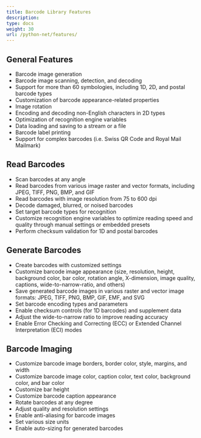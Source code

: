 ```yaml
---
title: Barcode Library Features
description:
type: docs
weight: 30
url: /python-net/features/
---
```


## **General Features**
- Barcode image generation
- Barcode image scanning, detection, and decoding
- Support for more than 60 symbologies, including 1D, 2D, and postal barcode types
- Customization of barcode appearance-related properties
- Image rotation
- Encoding and decoding non-English characters in 2D types
- Optimization of recognition engine variables
- Data loading and saving to a stream or a file
- Barcode label printing
- Support for complex barcodes (i.e. Swiss QR Code and Royal Mail Mailmark) 

## **Read Barcodes**
- Scan barcodes at any angle
- Read barcodes from various image raster and vector formats, including JPEG, TIFF, PNG, BMP, and GIF
- Read barcodes with image resolution from 75 to 600 dpi
- Decode damaged, blurred, or noised barcodes
- Set target barcode types for recognition
- Customize recognition engine variables to optimize reading speed and quality through manual settings or embedded presets
- Perform checksum validation for 1D and postal barcodes

## **Generate Barcodes**
- Create barcodes with customized settings
- Customize barcode image appearance (size, resolution, height, background color, bar color, rotation angle, X-dimension, image quality, captions, wide-to-narrow-ratio, and others)
- Save generated barcode images in various raster and vector image formats: JPEG, TIFF, PNG, BMP, GIF, EMF, and SVG 
- Set barcode encoding types and parameters
- Enable checksum controls (for 1D barcodes) and supplement data
- Adjust the wide-to-narrow ratio to improve reading accuracy
- Enable Error Checking and Correcting (ECC) or Extended Channel Interpretation (ECI) modes

## **Barcode Imaging**
- Customize barcode image borders, border color, style, margins, and width
- Customize barcode image color, caption color, text color, background color, and bar color
- Customize bar height
- Customize barcode caption appearance
- Rotate barcodes at any degree
- Adjust quality and resolution settings
- Enable anti-aliasing for barcode images
- Set various size units
- Enable auto-sizing for generated barcodes

